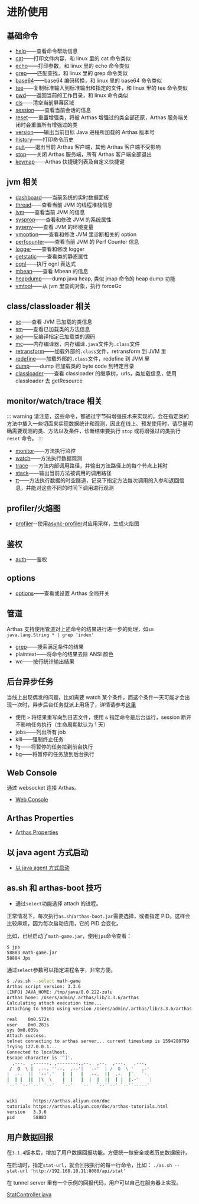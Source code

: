# 进阶使用

## 基础命令

- [help](help.md)——查看命令帮助信息
- [cat](cat.md)——打印文件内容，和 linux 里的 cat 命令类似
- [echo](echo.md)——打印参数，和 linux 里的 echo 命令类似
- [grep](grep.md)——匹配查找，和 linux 里的 grep 命令类似
- [base64](base64.md)——base64 编码转换，和 linux 里的 base64 命令类似
- [tee](tee.md)——复制标准输入到标准输出和指定的文件，和 linux 里的 tee 命令类似
- [pwd](pwd.md)——返回当前的工作目录，和 linux 命令类似
- [cls](cls.md)——清空当前屏幕区域
- [session](session.md)——查看当前会话的信息
- [reset](reset.md)——重置增强类，将被 Arthas 增强过的类全部还原，Arthas 服务端关闭时会重置所有增强过的类
- [version](version.md)——输出当前目标 Java 进程所加载的 Arthas 版本号
- [history](history.md)——打印命令历史
- [quit](quit.md)——退出当前 Arthas 客户端，其他 Arthas 客户端不受影响
- [stop](stop.md)——关闭 Arthas 服务端，所有 Arthas 客户端全部退出
- [keymap](keymap.md)——Arthas 快捷键列表及自定义快捷键

## jvm 相关

- [dashboard](dashboard.md)——当前系统的实时数据面板
- [thread](thread.md)——查看当前 JVM 的线程堆栈信息
- [jvm](jvm.md)——查看当前 JVM 的信息
- [sysprop](sysprop.md)——查看和修改 JVM 的系统属性
- [sysenv](sysenv.md)——查看 JVM 的环境变量
- [vmoption](vmoption.md)——查看和修改 JVM 里诊断相关的 option
- [perfcounter](perfcounter.md)——查看当前 JVM 的 Perf Counter 信息
- [logger](logger.md)——查看和修改 logger
- [getstatic](getstatic.md)——查看类的静态属性
- [ognl](ognl.md)——执行 ognl 表达式
- [mbean](mbean.md)——查看 Mbean 的信息
- [heapdump](heapdump.md)——dump java heap, 类似 jmap 命令的 heap dump 功能
- [vmtool](vmtool.md)——从 jvm 里查询对象，执行 forceGc

## class/classloader 相关

- [sc](sc.md)——查看 JVM 已加载的类信息
- [sm](sm.md)——查看已加载类的方法信息
- [jad](jad.md)——反编译指定已加载类的源码
- [mc](mc.md)——内存编译器，内存编译`.java`文件为`.class`文件
- [retransform](retransform.md)——加载外部的`.class`文件，retransform 到 JVM 里
- [redefine](redefine.md)——加载外部的`.class`文件，redefine 到 JVM 里
- [dump](dump.md)——dump 已加载类的 byte code 到特定目录
- [classloader](classloader.md)——查看 classloader 的继承树，urls，类加载信息，使用 classloader 去 getResource

## monitor/watch/trace 相关

::: warning
请注意，这些命令，都通过字节码增强技术来实现的，会在指定类的方法中插入一些切面来实现数据统计和观测，因此在线上、预发使用时，请尽量明确需要观测的类、方法以及条件，诊断结束要执行 `stop` 或将增强过的类执行 `reset` 命令。
:::

- [monitor](monitor.md)——方法执行监控
- [watch](watch.md)——方法执行数据观测
- [trace](trace.md)——方法内部调用路径，并输出方法路径上的每个节点上耗时
- [stack](stack.md)——输出当前方法被调用的调用路径
- [tt](tt.md)——方法执行数据的时空隧道，记录下指定方法每次调用的入参和返回信息，并能对这些不同的时间下调用进行观测

## profiler/火焰图

- [profiler](profiler.md)--使用[async-profiler](https://github.com/jvm-profiling-tools/async-profiler)对应用采样，生成火焰图

## 鉴权

- [auth](auth.md)——鉴权

## options

- [options](options.md)——查看或设置 Arthas 全局开关

## 管道

Arthas 支持使用管道对上述命令的结果进行进一步的处理，如`sm java.lang.String * | grep 'index'`

- [grep](grep.md)——搜索满足条件的结果
- plaintext——将命令的结果去除 ANSI 颜色
- wc——按行统计输出结果

## 后台异步任务

当线上出现偶发的问题，比如需要 watch 某个条件，而这个条件一天可能才会出现一次时，异步后台任务就派上用场了，详情请参考[这里](async.md)

- 使用 `>` 将结果重写向到日志文件，使用 `&` 指定命令是后台运行，session 断开不影响任务执行（生命周期默认为 1 天）
- jobs——列出所有 job
- kill——强制终止任务
- fg——将暂停的任务拉到前台执行
- bg——将暂停的任务放到后台执行

## Web Console

通过 websocket 连接 Arthas。

- [Web Console](web-console.md)

## Arthas Properties

- [Arthas Properties](arthas-properties.md)

## 以 java agent 方式启动

- [以 java agent 方式启动](agent.md)

## as.sh 和 arthas-boot 技巧

- 通过`select`功能选择 attach 的进程。

正常情况下，每次执行`as.sh`/`arthas-boot.jar`需要选择，或者指定 PID。这样会比较麻烦，因为每次启动应用，它的 PID 会变化。

比如，已经启动了`math-game.jar`，使用`jps`命令查看：

```bash
$ jps
58883 math-game.jar
58884 Jps
```

通过`select`参数可以指定进程名字，非常方便。

```bash
$ ./as.sh --select math-game
Arthas script version: 3.3.6
[INFO] JAVA_HOME: /tmp/java/8.0.222-zulu
Arthas home: /Users/admin/.arthas/lib/3.3.6/arthas
Calculating attach execution time...
Attaching to 59161 using version /Users/admin/.arthas/lib/3.3.6/arthas...

real	0m0.572s
user	0m0.281s
sys	0m0.039s
Attach success.
telnet connecting to arthas server... current timestamp is 1594280799
Trying 127.0.0.1...
Connected to localhost.
Escape character is '^]'.
  ,---.  ,------. ,--------.,--.  ,--.  ,---.   ,---.
 /  O  \ |  .--. ''--.  .--'|  '--'  | /  O  \ '   .-'
|  .-.  ||  '--'.'   |  |   |  .--.  ||  .-.  |`.  `-.
|  | |  ||  |\  \    |  |   |  |  |  ||  | |  |.-'    |
`--' `--'`--' '--'   `--'   `--'  `--'`--' `--'`-----'


wiki      https://arthas.aliyun.com/doc
tutorials https://arthas.aliyun.com/doc/arthas-tutorials.html
version   3.3.6
pid       58883
```

## 用户数据回报

在`3.1.4`版本后，增加了用户数据回报功能，方便统一做安全或者历史数据统计。

在启动时，指定`stat-url`，就会回报执行的每一行命令，比如： `./as.sh --stat-url 'http://192.168.10.11:8080/api/stat'`

在 tunnel server 里有一个示例的回报代码，用户可以自己在服务器上实现。

[StatController.java](https://github.com/alibaba/arthas/blob/master/tunnel-server/src/main/java/com/alibaba/arthas/tunnel/server/app/web/StatController.java)
